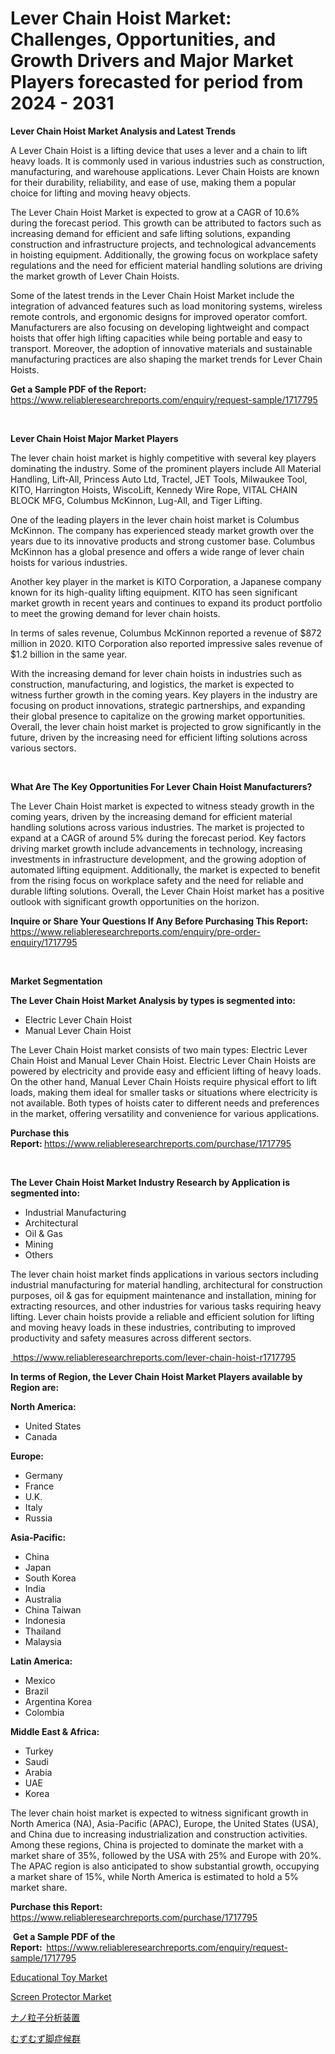 <p><h1>Lever Chain Hoist Market: Challenges, Opportunities, and Growth Drivers and Major Market Players forecasted for period from 2024 - 2031</h1></p><p><strong>Lever Chain Hoist Market Analysis and Latest Trends</strong></p>
<p><p>A Lever Chain Hoist is a lifting device that uses a lever and a chain to lift heavy loads. It is commonly used in various industries such as construction, manufacturing, and warehouse applications. Lever Chain Hoists are known for their durability, reliability, and ease of use, making them a popular choice for lifting and moving heavy objects.</p><p>The Lever Chain Hoist Market is expected to grow at a CAGR of 10.6% during the forecast period. This growth can be attributed to factors such as increasing demand for efficient and safe lifting solutions, expanding construction and infrastructure projects, and technological advancements in hoisting equipment. Additionally, the growing focus on workplace safety regulations and the need for efficient material handling solutions are driving the market growth of Lever Chain Hoists.</p><p>Some of the latest trends in the Lever Chain Hoist Market include the integration of advanced features such as load monitoring systems, wireless remote controls, and ergonomic designs for improved operator comfort. Manufacturers are also focusing on developing lightweight and compact hoists that offer high lifting capacities while being portable and easy to transport. Moreover, the adoption of innovative materials and sustainable manufacturing practices are also shaping the market trends for Lever Chain Hoists.</p></p>
<p><strong>Get a Sample PDF of the Report:&nbsp;</strong> <a href="https://www.reliableresearchreports.com/enquiry/request-sample/1717795">https://www.reliableresearchreports.com/enquiry/request-sample/1717795</a></p>
<p>&nbsp;</p>
<p><strong>Lever Chain Hoist Major Market Players</strong></p>
<p><p>The lever chain hoist market is highly competitive with several key players dominating the industry. Some of the prominent players include All Material Handling, Lift-All, Princess Auto Ltd, Tractel, JET Tools, Milwaukee Tool, KITO, Harrington Hoists, WiscoLift, Kennedy Wire Rope, VITAL CHAIN BLOCK MFG, Columbus McKinnon, Lug-All, and Tiger Lifting.</p><p>One of the leading players in the lever chain hoist market is Columbus McKinnon. The company has experienced steady market growth over the years due to its innovative products and strong customer base. Columbus McKinnon has a global presence and offers a wide range of lever chain hoists for various industries.</p><p>Another key player in the market is KITO Corporation, a Japanese company known for its high-quality lifting equipment. KITO has seen significant market growth in recent years and continues to expand its product portfolio to meet the growing demand for lever chain hoists.</p><p>In terms of sales revenue, Columbus McKinnon reported a revenue of $872 million in 2020. KITO Corporation also reported impressive sales revenue of $1.2 billion in the same year.</p><p>With the increasing demand for lever chain hoists in industries such as construction, manufacturing, and logistics, the market is expected to witness further growth in the coming years. Key players in the industry are focusing on product innovations, strategic partnerships, and expanding their global presence to capitalize on the growing market opportunities. Overall, the lever chain hoist market is projected to grow significantly in the future, driven by the increasing need for efficient lifting solutions across various sectors.</p></p>
<p>&nbsp;</p>
<p><strong>What Are The Key Opportunities For Lever Chain Hoist Manufacturers?</strong></p>
<p><p>The Lever Chain Hoist market is expected to witness steady growth in the coming years, driven by the increasing demand for efficient material handling solutions across various industries. The market is projected to expand at a CAGR of around 5% during the forecast period. Key factors driving market growth include advancements in technology, increasing investments in infrastructure development, and the growing adoption of automated lifting equipment. Additionally, the market is expected to benefit from the rising focus on workplace safety and the need for reliable and durable lifting solutions. Overall, the Lever Chain Hoist market has a positive outlook with significant growth opportunities on the horizon.</p></p>
<p><strong>Inquire or Share Your Questions If Any Before Purchasing This Report:</strong> <a href="https://www.reliableresearchreports.com/enquiry/pre-order-enquiry/1717795">https://www.reliableresearchreports.com/enquiry/pre-order-enquiry/1717795</a></p>
<p>&nbsp;</p>
<p><strong>Market Segmentation</strong></p>
<p><strong>The Lever Chain Hoist Market Analysis by types is segmented into:</strong></p>
<p><ul><li>Electric Lever Chain Hoist</li><li>Manual Lever Chain Hoist</li></ul></p>
<p><p>The Lever Chain Hoist market consists of two main types: Electric Lever Chain Hoist and Manual Lever Chain Hoist. Electric Lever Chain Hoists are powered by electricity and provide easy and efficient lifting of heavy loads. On the other hand, Manual Lever Chain Hoists require physical effort to lift loads, making them ideal for smaller tasks or situations where electricity is not available. Both types of hoists cater to different needs and preferences in the market, offering versatility and convenience for various applications.</p></p>
<p><strong>Purchase this Report:&nbsp;</strong><a href="https://www.reliableresearchreports.com/purchase/1717795">https://www.reliableresearchreports.com/purchase/1717795</a></p>
<p>&nbsp;</p>
<p><strong>The Lever Chain Hoist Market Industry Research by Application is segmented into:</strong></p>
<p><ul><li>Industrial Manufacturing</li><li>Architectural</li><li>Oil & Gas</li><li>Mining</li><li>Others</li></ul></p>
<p><p>The lever chain hoist market finds applications in various sectors including industrial manufacturing for material handling, architectural for construction purposes, oil & gas for equipment maintenance and installation, mining for extracting resources, and other industries for various tasks requiring heavy lifting. Lever chain hoists provide a reliable and efficient solution for lifting and moving heavy loads in these industries, contributing to improved productivity and safety measures across different sectors.</p></p>
<p><a href="https://www.reliableresearchreports.com/lever-chain-hoist-r1717795">&nbsp;https://www.reliableresearchreports.com/lever-chain-hoist-r1717795</a></p>
<p><strong>In terms of Region, the Lever Chain Hoist Market Players available by Region are:</strong></p>
<p>
    <p> <strong> North America: </strong>
        <ul>
            <li>United States</li>
            <li>Canada</li>
        </ul>
        </p> 
    <p> <strong> Europe: </strong>
        <ul>
            <li>Germany</li>
            <li>France</li>
            <li>U.K.</li>
            <li>Italy</li>
            <li>Russia</li>
        </ul>
        </p> 
    <p> <strong> Asia-Pacific: </strong>
        <ul>
            <li>China</li>
            <li>Japan</li>
            <li>South Korea</li>
            <li>India</li>
            <li>Australia</li>
            <li>China Taiwan</li>
            <li>Indonesia</li>
            <li>Thailand</li>
            <li>Malaysia</li>
        </ul>
        </p> 
    <p> <strong> Latin America: </strong>
        <ul>
            <li>Mexico</li>
            <li>Brazil</li>
            <li>Argentina Korea</li>
            <li>Colombia</li>
        </ul>
        </p> 
    <p> <strong> Middle East & Africa: </strong>
        <ul>
            <li>Turkey</li>
            <li>Saudi</li>
            <li>Arabia</li>
            <li>UAE</li>
            <li>Korea</li>
        </ul>
    </p>
    </p>
<p><p>The lever chain hoist market is expected to witness significant growth in North America (NA), Asia-Pacific (APAC), Europe, the United States (USA), and China due to increasing industrialization and construction activities. Among these regions, China is projected to dominate the market with a market share of 35%, followed by the USA with 25% and Europe with 20%. The APAC region is also anticipated to show substantial growth, occupying a market share of 15%, while North America is estimated to hold a 5% market share.</p></p>
<p><strong>Purchase this Report: </strong><a href="https://www.reliableresearchreports.com/purchase/1717795">https://www.reliableresearchreports.com/purchase/1717795</a></p>
<p>&nbsp;<strong>Get a Sample PDF of the Report:&nbsp;&nbsp;</strong><a href="https://www.reliableresearchreports.com/enquiry/request-sample/1717795">https://www.reliableresearchreports.com/enquiry/request-sample/1717795</a></p>
<p><strong></strong></p>
<p><p><a href="https://www.linkedin.com/pulse/educational-toy-market-trends-forecast-competitive-analysis-1zfje?trackingId=QBbELVJFXMu5GSTYZjy4Ig%3D%3D">Educational Toy Market</a></p><p><a href="https://www.linkedin.com/pulse/screen-protector-market-comprehensive-assessment-type-c0l1e?trackingId=F6SUrECJv6eDVou%2Fj%2FPS3w%3D%3D">Screen Protector Market</a></p><p><a href="https://medium.com/@ameliaordoneza/%E3%83%8A%E3%83%8E%E7%B2%92%E5%AD%90%E3%82%A2%E3%83%8A%E3%83%A9%E3%82%A4%E3%82%B6%E3%83%BC%E5%B8%82%E5%A0%B4-%E5%B8%82%E5%A0%B4%E3%81%AEcagr-%E5%B8%82%E5%A0%B4%E3%81%AE%E3%83%88%E3%83%AC%E3%83%B3%E3%83%89-%E6%88%90%E9%95%B7%E6%88%A6%E7%95%A5%E3%81%AB%E3%81%A4%E3%81%84%E3%81%A6%E3%81%AE%E6%B4%9E%E5%AF%9F-5043e17592c9">ナノ粒子分析装置</a></p><p><a href="https://medium.com/@russellrodriguez2727/%E4%B8%8D%E5%AE%89%E3%81%AA%E8%B6%B3%E7%97%87%E5%80%99%E7%BE%A4%E3%81%AE%E5%B8%82%E5%A0%B4%E5%8B%95%E5%90%91%E3%81%A8%E5%B8%82%E5%A0%B4%E5%88%86%E6%9E%90%E3%81%AF-2024%E5%B9%B4%E3%81%8B%E3%82%892031%E5%B9%B4%E3%81%AE%E6%9C%9F%E9%96%93%E3%81%AB%E4%BA%88%E6%B8%AC%E3%81%95%E3%82%8C%E3%81%A6%E3%81%84%E3%81%BE%E3%81%99-267d03f160e4">むずむず脚症候群</a></p></p>